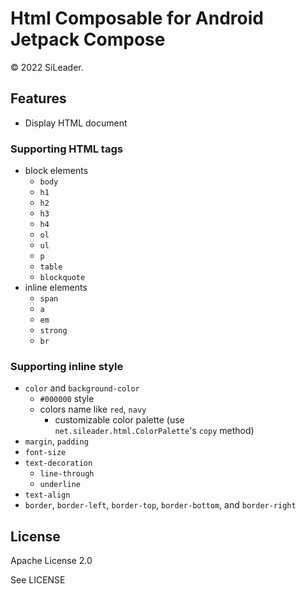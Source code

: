 # Html Composable for Android Jetpack Compose

&copy; 2022 SiLeader.

## Features

+ Display HTML document

### Supporting HTML tags

+ block elements
    + `body`
    + `h1`
    + `h2`
    + `h3`
    + `h4`
    + `ol`
    + `ul`
    + `p`
    + `table`
    + `blockquote`
+ inline elements
    + `span`
    + `a`
    + `em`
    + `strong`
    + `br`

### Supporting inline style

+ `color` and `background-color`
    + `#000000` style
    + colors name like `red`, `navy`
        + customizable color palette (use `net.sileader.html.ColorPalette`'s `copy` method)
+ `margin`, `padding`
+ `font-size`
+ `text-decoration`
    + `line-through`
    + `underline`
+ `text-align`
+ `border`, `border-left`, `border-top`, `border-bottom`, and `border-right`

## License

Apache License 2.0

See LICENSE
